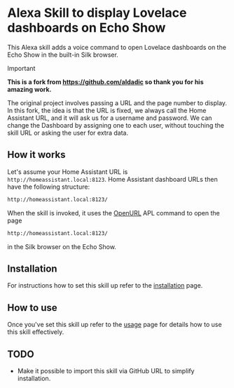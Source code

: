 # Alexa Skill to display Lovelace dashboards on Echo Show

This Alexa skill adds a voice command to open Lovelace dashboards on the Echo Show in the built-in Silk browser.

> [!IMPORTANT]
> **This is a fork from https://github.com/aldadic so thank you for his amazing work.**

The original project involves passing a URL and the page number to display. In this fork, the idea is that the URL is fixed, we always call the Home Assistant URL, and it will ask us for a username and password. We can change the Dashboard by assigning one to each user, without touching the skill URL or asking the user for extra data.

## How it works

Let's assume your Home Assistant URL is ``http://homeassistant.local:8123``. Home Assistant dashboard URLs then have the following structure:

```html
http://homeassistant.local:8123/
```

When the skill is invoked, it uses the [OpenURL](https://developer.amazon.com/en-US/docs/alexa/alexa-presentation-language/apl-standard-commands-v1-5.html#open_url_command) APL command to open the page

```html
http://homeassistant.local:8123/
```

in the Silk browser on the Echo Show.

## Installation

For instructions how to set this skill up refer to the [installation](INSTALLATION.md) page.

## How to use

Once you've set this skill up refer to the [usage](USAGE.md) page for details how to use this skill effectively.

## TODO

* Make it possible to import this skill via GitHub URL to simplify installation.

